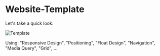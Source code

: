 # Website-Template

Let's take a quick look:

![Template](https://github.com/user-attachments/assets/62f70540-f392-49b6-9d5a-c97cbdbd6521)




Using: "Responsive Design", "Positioning", "Float Design", "Navigation", "Media Query", "Grid", ...
